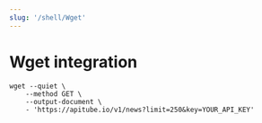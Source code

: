 ```yaml
---
slug: '/shell/Wget'
---
```


# Wget integration

```shell
wget --quiet \
	--method GET \
	--output-document \
	- 'https://apitube.io/v1/news?limit=250&key=YOUR_API_KEY'
```
